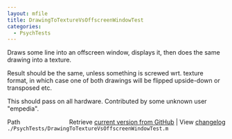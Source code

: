 ```yaml
---
layout: mfile
title: DrawingToTextureVsOffscreenWindowTest
categories:
  - PsychTests
---
```


Draws some line into an offscreen window, displays it,
then does the same drawing into a texture.

Result should be the same, unless something is screwed wrt. texture
format, in which case one of both drawings will be flipped upside\-down or
transposed etc.

This should pass on all hardware. Contributed by some unknown user
"empedia".


<div class="code_header" style="text-align:right;">
  <span style="float:left;">Path&nbsp;&nbsp;</span> <span class="counter">Retrieve <a href=
  "https://raw.github.com/Psychtoolbox-3/Psychtoolbox-3/beta/./PsychTests/DrawingToTextureVsOffscreenWindowTest.m">current version from GitHub</a> | View <a href=
  "https://github.com/Psychtoolbox-3/Psychtoolbox-3/commits/beta/./PsychTests/DrawingToTextureVsOffscreenWindowTest.m">changelog</a></span>
</div>
<div class="code">
  <code>./PsychTests/DrawingToTextureVsOffscreenWindowTest.m</code>
</div>
